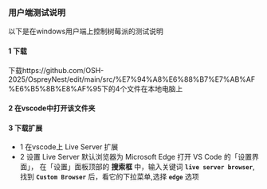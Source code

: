 ### 用户端测试说明
以下是在windows用户端上控制树莓派的测试说明
#### 1 下载
下载https://github.com/OSH-2025/OspreyNest/edit/main/src/%E7%94%A8%E6%88%B7%E7%AB%AF%E6%B5%8B%E8%AF%95下的4个文件在本地电脑上
#### 2 在vscode中打开该文件夹
#### 3 下载扩展
 - 1 在vscode上 Live Server 扩展
 - 2 设置 Live Server 默认浏览器为 Microsoft Edge
打开 VS Code 的「设置界面」， 在「设置」面板顶部的 **搜索框** 中，输入关键词 **`live server browser`**,找到 **`Custom Browser`** 后，看它的下拉菜单,选择 **`edge`** 选项
#### 

